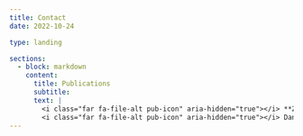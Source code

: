```yaml
---
title: Contact
date: 2022-10-24

type: landing

sections:
  - block: markdown
    content:
      title: Publications
      subtitle: 
      text: |
        <i class="far fa-file-alt pub-icon" aria-hidden="true"></i> **Zhaohan Meng**, **Zaiqiao Meng**, Iadh Ounis (2024). [FusionDTI: Fine-grained Binding Discovery with Token-level Fusion for Drug-Target Interaction](https://arxiv.org/abs/2406.01651). AI4Science@ICML 2024. <br />
        <i class="far fa-file-alt pub-icon" aria-hidden="true"></i> Daniel N. Sosa, Rogier Hintzen, Betty Xiong, Alex De Giorgio, Julien Fauqueur, Mark Davies, **Jake Lever**, Russ B. Altman (2023). [Associating biological context with protein-protein interactions through text mining at PubMed scale](https://doi.org/10.1016/j.jbi.2023.104474). Journal of Biomedical Informatics. 
---
```

